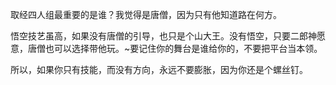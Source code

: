 取经四人组最重要的是谁？我觉得是唐僧，因为只有他知道路在何方。

悟空技艺虽高，如果没有唐僧的引导，也只是个山大王。没有悟空，只要二郎神愿意，唐僧也可以选择带他玩。~要记住你的舞台是谁给你的，不要把平台当本领。

所以，如果你只有技能，而没有方向，永远不要膨胀，因为你还是个螺丝钉。
